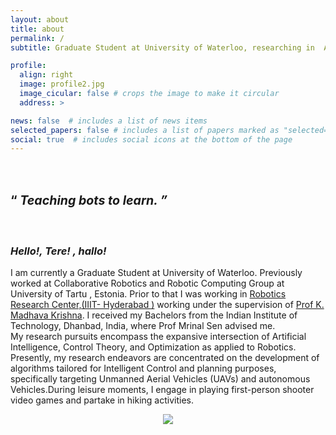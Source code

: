 ```yaml
---
layout: about
title: about
permalink: /
subtitle: Graduate Student at University of Waterloo, researching in  Autonmous Vechicles  . Previously Research Engineer  <a href="https://ims.ut.ee/"> at Itelligent Material and Systems Lab </a>University of Tartu,Estonia 

profile:
  align: right
  image: profile2.jpg
  image_cicular: false # crops the image to make it circular
  address: >

news: false  # includes a list of news items
selected_papers: false # includes a list of papers marked as "selected={true}"
social: true  # includes social icons at the bottom of the page
---
```

<h1> <span  style="font-size:70%;text-align: justify;width:10%"> <br> &#8220; <i> Teaching bots to learn. &#8221; </i> </span> </h1>
<br>
<h3><b><i> Hello!, Tere! , hallo! </i></b></h3>
I am currently a Graduate Student at University of Waterloo.  
Previously worked at Collaborative Robotics and Robotic Computing Group at University of Tartu , Estonia. Prior to that  I was working in <a href="https://robotics.iiit.ac.in//"> Robotics Research Center,(IIIT- Hyderabad )</a> working under the supervision of <a href="https://www.iiit.ac.in/people/faculty/mkrishna/">Prof K. Madhava Krishna</a>. I received my Bachelors from the Indian Institute of Technology, Dhanbad, India, where Prof Mrinal Sen advised me.
<br>
My research pursuits encompass the expansive intersection of Artificial Intelligence, Control Theory, and Optimization as applied to Robotics. Presently, my research endeavors are concentrated on the development of algorithms tailored for Intelligent Control and planning purposes, specifically targeting Unmanned Aerial Vehicles (UAVs) and autonomous Vehicles.During leisure moments, I engage in playing first-person shooter video games and partake in hiking activities.

<p align="center">
<a href="http://www.clustrmaps.com/map/Prajwalthakur.github.io" title="Visit tracker for Prajwalthakur.github.io"><img src="//www.clustrmaps.com/map_v2.png?d=1G1AUEVSnZ36pgHrRuuxfQ1mfVWVg856hUAmlxh4oLY" /></a>
<p>